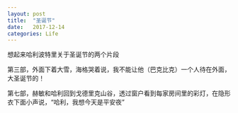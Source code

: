 ```yaml
---
layout: post
title:  "圣诞节"
date:   2017-12-14
categories: Life
---
```

想起来哈利波特里关于圣诞节的两个片段

第三部，外面下着大雪，海格哭着说，我不能让他（巴克比克）一个人待在外面，大圣诞节的！

第七部，赫敏和哈利回到戈德里克山谷，透过窗户看到每家房间里的彩灯，在隐形衣下面小声说，“哈利，我想今天是平安夜”


